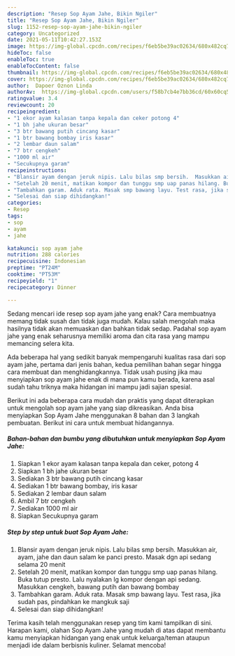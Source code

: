 ```yaml
---
description: "Resep Sop Ayam Jahe, Bikin Ngiler"
title: "Resep Sop Ayam Jahe, Bikin Ngiler"
slug: 1152-resep-sop-ayam-jahe-bikin-ngiler
category: Uncategorized
date: 2021-05-11T10:42:27.153Z
image: https://img-global.cpcdn.com/recipes/f6eb5be39ac02634/680x482cq70/sop-ayam-jahe-foto-resep-utama.jpg
hideToc: false
enableToc: true
enableTocContent: false
thumbnail: https://img-global.cpcdn.com/recipes/f6eb5be39ac02634/680x482cq70/sop-ayam-jahe-foto-resep-utama.jpg
cover: https://img-global.cpcdn.com/recipes/f6eb5be39ac02634/680x482cq70/sop-ayam-jahe-foto-resep-utama.jpg
author:  Dapoer Oznon Linda
authorAv:  https://img-global.cpcdn.com/users/f58b7cb4e7bb36cd/60x60cq50/avatar.jpg
ratingvalue: 3.4
reviewcount: 20
recipeingredient:
- "1 ekor ayam kalasan tanpa kepala dan ceker potong 4"
- "1 bh jahe ukuran besar"
- "3 btr bawang putih cincang kasar"
- "1 btr bawang bombay iris kasar"
- "2 lembar daun salam"
- "7 btr cengkeh"
- "1000 ml air"
- "Secukupnya garam"
recipeinstructions:
- "Blansir ayam dengan jeruk nipis. Lalu bilas smp bersih.  Masukkan air, ayam, jahe dan daun salam ke panci presto. Masak dgn api sedang selama 20 menit"
- "Setelah 20 menit, matikan kompor dan tunggu smp uap panas hilang. Buka tutup presto. Lalu nyalakan lg kompor dengan api sedang. Masukkan cengkeh, bawang putih dan bawang bombay"
- "Tambahkan garam. Aduk rata. Masak smp bawang layu. Test rasa, jika sudah pas, pindahkan ke mangkuk saji"
- "Selesai dan siap dihidangkan!"
categories:
- Resep
tags:
- sop
- ayam
- jahe

katakunci: sop ayam jahe 
nutrition: 288 calories
recipecuisine: Indonesian
preptime: "PT24M"
cooktime: "PT53M"
recipeyield: "1"
recipecategory: Dinner

---
```



Sedang mencari ide resep sop ayam jahe yang enak? Cara membuatnya memang tidak susah dan tidak juga mudah. Kalau salah mengolah maka hasilnya tidak akan memuaskan dan bahkan tidak sedap. Padahal sop ayam jahe yang enak seharusnya memiliki aroma dan cita rasa yang mampu memancing selera kita.




Ada beberapa hal yang sedikit banyak mempengaruhi kualitas rasa dari sop ayam jahe, pertama dari jenis bahan, kedua pemilihan bahan segar hingga cara membuat dan menghidangkannya. Tidak usah pusing jika mau menyiapkan sop ayam jahe enak di mana pun kamu berada, karena asal sudah tahu triknya maka hidangan ini mampu jadi sajian spesial.


Berikut ini ada beberapa cara mudah dan praktis yang dapat diterapkan untuk mengolah sop ayam jahe yang siap dikreasikan. Anda bisa menyiapkan Sop Ayam Jahe menggunakan 8 bahan dan 3 langkah pembuatan. Berikut ini cara untuk membuat hidangannya.

<!--inarticleads1-->

##### Bahan-bahan dan bumbu yang dibutuhkan untuk menyiapkan Sop Ayam Jahe:

1. Siapkan 1 ekor ayam kalasan tanpa kepala dan ceker, potong 4
1. Siapkan 1 bh jahe ukuran besar
1. Sediakan 3 btr bawang putih cincang kasar
1. Sediakan 1 btr bawang bombay, iris kasar
1. Sediakan 2 lembar daun salam
1. Ambil 7 btr cengkeh
1. Sediakan 1000 ml air
1. Siapkan Secukupnya garam




<!--inarticleads2-->

##### Step by step untuk buat Sop Ayam Jahe:

1. Blansir ayam dengan jeruk nipis. Lalu bilas smp bersih.  Masukkan air, ayam, jahe dan daun salam ke panci presto. Masak dgn api sedang selama 20 menit
1. Setelah 20 menit, matikan kompor dan tunggu smp uap panas hilang. Buka tutup presto. Lalu nyalakan lg kompor dengan api sedang. Masukkan cengkeh, bawang putih dan bawang bombay
1. Tambahkan garam. Aduk rata. Masak smp bawang layu. Test rasa, jika sudah pas, pindahkan ke mangkuk saji
1. Selesai dan siap dihidangkan!



Terima kasih telah menggunakan resep yang tim kami tampilkan di sini. Harapan kami, olahan Sop Ayam Jahe yang mudah di atas dapat membantu kamu menyiapkan hidangan yang enak untuk keluarga/teman ataupun menjadi ide dalam berbisnis kuliner. Selamat mencoba!

